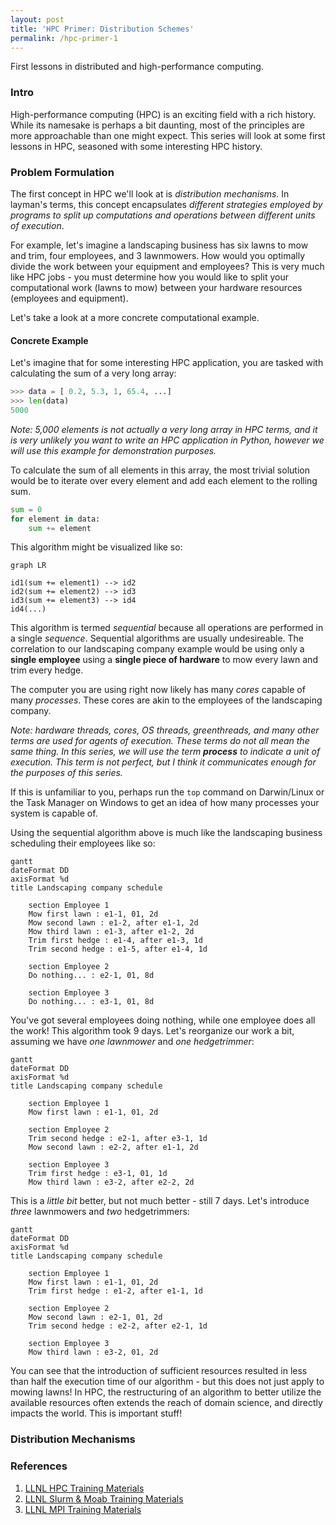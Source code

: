 ```yaml
---
layout: post
title: 'HPC Primer: Distribution Schemes'
permalink: /hpc-primer-1
---
```


First lessons in distributed and high-performance computing.

### Intro

High-performance computing (HPC) is an exciting field with a rich history.
While its namesake is perhaps a bit daunting, most of the principles are more approachable than one might expect.
This series will look at some first lessons in HPC, seasoned with some interesting HPC history.

### Problem Formulation

The first concept in HPC we'll look at is *distribution mechanisms*.
In layman's terms, this concept encapsulates *different strategies employed by
programs to split up computations and operations between different units of execution*.

For example, let's imagine a landscaping business has six lawns to mow and trim, four employees, and 3 lawnmowers.
How would you optimally divide the work between your equipment and employees?
This is very much like HPC jobs - you must determine how you would like to split
your computational work (lawns to mow) between your hardware resources (employees and equipment).

Let's take a look at a more concrete computational example.

#### Concrete Example

Let's imagine that for some interesting HPC application, you are tasked with
calculating the sum of a very long array:

```python
>>> data = [ 0.2, 5.3, 1, 65.4, ...]
>>> len(data)
5000
```

*Note: 5,000 elements is not actually a very long array in HPC terms, and it is
very unlikely you want to write an HPC application in Python, however we will
use this example for demonstration purposes.*

To calculate the sum of all elements in this array, the most trivial solution
would be to iterate over every element and add each element to the rolling sum.

```python
sum = 0
for element in data:
    sum += element
```

This algorithm might be visualized like so:

```mermaid!
graph LR

id1(sum += element1) --> id2
id2(sum += element2) --> id3
id3(sum += element3) --> id4
id4(...)
```

This algorithm is termed *sequential* because all operations are performed in a
single *sequence*.
Sequential algorithms are usually undesireable.
The correlation to our landscaping company example would be using only a **single
employee** using a **single piece of hardware** to mow every lawn and trim every hedge.

The computer you are using right now likely has many *cores* capable of many *processes*.
These cores are akin to the employees of the landscaping company.

*Note: hardware threads, cores, OS threads, greenthreads, and many other terms
are used for agents of execution. These terms do not all mean the same thing.
In this series, we will use the term **process** to indicate a unit of execution.
This term is not perfect, but I think it communicates enough for the purposes of
this series.*

If this is unfamiliar to you, perhaps run the `top` command on Darwin/Linux or
the Task Manager on Windows to get an idea of how many processes your system is
capable of.

Using the sequential algorithm above is much like the landscaping business
scheduling their employees like so:

```mermaid!
gantt
dateFormat DD
axisFormat %d
title Landscaping company schedule

    section Employee 1
    Mow first lawn : e1-1, 01, 2d
    Mow second lawn : e1-2, after e1-1, 2d
    Mow third lawn : e1-3, after e1-2, 2d
    Trim first hedge : e1-4, after e1-3, 1d
    Trim second hedge : e1-5, after e1-4, 1d

    section Employee 2
    Do nothing... : e2-1, 01, 8d

    section Employee 3
    Do nothing... : e3-1, 01, 8d
```

You've got several employees doing nothing, while one employee does all
the work!
This algorithm took 9 days.
Let's reorganize our work a bit, assuming we have *one lawnmower* and *one
hedgetrimmer*:

```mermaid!
gantt
dateFormat DD
axisFormat %d
title Landscaping company schedule

    section Employee 1
    Mow first lawn : e1-1, 01, 2d

    section Employee 2
    Trim second hedge : e2-1, after e3-1, 1d
    Mow second lawn : e2-2, after e1-1, 2d

    section Employee 3
    Trim first hedge : e3-1, 01, 1d
    Mow third lawn : e3-2, after e2-2, 2d
```

This is a *little bit* better, but not much better - still 7 days.
Let's introduce *three* lawnmowers and *two* hedgetrimmers:

```mermaid!
gantt
dateFormat DD
axisFormat %d
title Landscaping company schedule

    section Employee 1
    Mow first lawn : e1-1, 01, 2d
    Trim first hedge : e1-2, after e1-1, 1d

    section Employee 2
    Mow second lawn : e2-1, 01, 2d
    Trim second hedge : e2-2, after e2-1, 1d

    section Employee 3
    Mow third lawn : e3-2, 01, 2d
```

You can see that the introduction of sufficient resources resulted in less than
half the execution time of our algorithm - but this does not just apply to
mowing lawns!
In HPC, the restructuring of an algorithm to better utilize the available resources
often extends the reach of domain science, and directly impacts the world.
This is important stuff!

### Distribution Mechanisms

### References

1. [LLNL HPC Training Materials](https://hpc.llnl.gov/training/tutorials/introduction-parallel-computing-tutorial)
1. [LLNL Slurm & Moab Training Materials](https://computing.llnl.gov/tutorials/moab/)
1. [LLNL MPI Training Materials](https://computing.llnl.gov/tutorials/mpi/)
